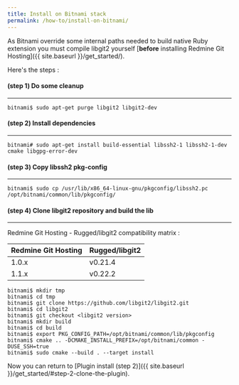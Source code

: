```yaml
---
title: Install on Bitnami stack
permalink: /how-to/install-on-bitnami/
---
```



As Bitnami override some internal paths needed to build native Ruby extension you must compile libgit2 yourself [**before** installing Redmine Git Hosting]({{ site.baseurl }}/get_started/).

Here's the steps :

#### **(step 1)** Do some cleanup
***

    bitnami$ sudo apt-get purge libgit2 libgit2-dev


#### **(step 2)** Install dependencies
***

    bitnami# sudo apt-get install build-essential libssh2-1 libssh2-1-dev cmake libgpg-error-dev


#### **(step 3)** Copy libssh2 pkg-config
***

    bitnami$ sudo cp /usr/lib/x86_64-linux-gnu/pkgconfig/libssh2.pc /opt/bitnami/common/lib/pkgconfig/


#### **(step 4)** Clone libgit2 repository and build the lib
***

Redmine Git Hosting - Rugged/libgit2 compatibility matrix :

Redmine Git Hosting | Rugged/libgit2
--------------------|----------------
1.0.x               | v0.21.4
1.1.x               | v0.22.2

    bitnami$ mkdir tmp
    bitnami$ cd tmp
    bitnami$ git clone https://github.com/libgit2/libgit2.git
    bitnami$ cd libgit2
    bitnami$ git checkout <libgit2 version>
    bitnami$ mkdir build
    bitnami$ cd build
    bitnami$ export PKG_CONFIG_PATH=/opt/bitnami/common/lib/pkgconfig
    bitnami$ cmake .. -DCMAKE_INSTALL_PREFIX=/opt/bitnami/common -DUSE_SSH=true
    bitnami$ sudo cmake --build . --target install

Now you can return to [Plugin install (step 2)]({{ site.baseurl }}/get_started/#step-2-clone-the-plugin).
